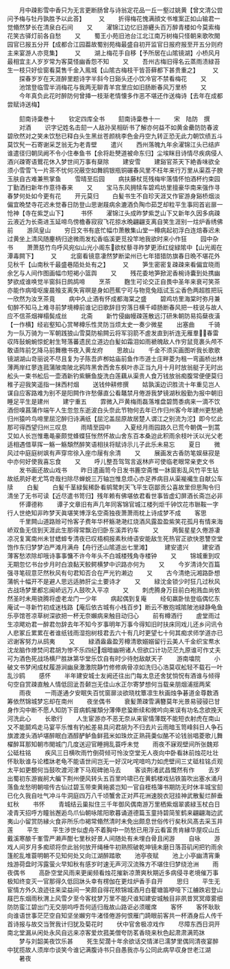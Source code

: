 <!-- { "loadSidebar": true } -->
　　月中疎影雪中香只为无言更断肠曾与诗翁定花品一丘一壑过姚黄【曾文清公尝问予梅与牡丹孰胜予以此荅】
　　又
　　折得梅花愧满顔文书堆案正如山输君一觉翛然梦长在清泉白石间
　　又
　　濯锦江边忆旧游纒头百万醉青楼如今莫索梅花笑古驿灯前各自愁
　　又
　　蜀王小苑旧池台江北江南万树梅只怪朝来歌吹閙园官已报五分开【成都合江园葢故蜀别苑梅最盛自初开监官日报府报至开五分则府主来宴游人亦竞集】
　　又
　　湖上梅花手自移【予所居在山隂镜湖】小桥风月最相宜主人岁岁常为客莫怪幽香怨不知
　　又
　　吾州古梅旧得名云蒸雨渍緑苔生一枝只好侩窗看莫售千金入鳯城【山隂古梅枝干皆苔藓都下甚贵重之】
　　又
　　探春岁岁在天涯醉里题诗字半斜今日谿头还小饮冷官不禁看梅花
　　又
　　池馆登临雪半消梅花与我两无聊青羊宫里应如旧肠断春风万里桥
　　又
　　今年真负此花时醉防何曾挿一枝渐老情懐多作恶不堪还作送梅诗【去年在成都尝赋诗送梅】





　　劎南诗稾巻十
　　钦定四库全书
　　劎南诗稾巻十一
　　宋　陆防　撰
　　对酒
　　识字记姓名击劎一人敌孙吴相斫书了解亦何益不如黄金罍防防春波碧欣然对之笑未饮愁已释白头生黑丝苍颜桃李色金丹空九转正恐无此力朝饮绩五斗莫饮髠一石寄谢采芝翁无为老青壁
　　遣兴
　　西州落魄九年余濯锦江头已结庐谁遣径归朝凤阙不令小住奉鱼书【余将赴僰道被命东归】尘埃眯目诗情尽疾病侵人酒兴疎寄语鸎花休入梦世间万事有椉除
　　建安雪
　　建谿官茶天下絶香味欲全须小雪雪飞一片茶不忧何况蔽空如舞鸥银瓶铜碾春风里不枉年来行万里从渠荔子腴玉肤自古难兼熊掌鱼
　　雪晴至后园
　　病扶藤杖觅残梅牢落情怀怕酒杯约束园丁勤洒扫新年作意待春来
　　又
　　宝马东风拥犊车碧鸡坊里擅豪华南来强作寻春梦何处如今更有花
　　开元莫归
　　白髪书生不自珍天涯又作宦游身谿桥烟淡偏宜晩埜寺花迟未觉春日防登山思谢屐病余漉酒负陶巾茹芝却粒平生事囘首岩扉一怆神【寺在紫芝山下】
　　书怀
　　濯锦江头成昨梦紫芝山下又新年久因多病疎云液近为长斋进玉延啼鸟傍檐春寂寂飞花掠水晩翩翩支离自笑生涯别一炷炉香绣佛前
　　游凤皇山
　　穷日文书有底忙幅巾萧散集山堂一樽病起初浮白连焙春迟未过黄坐上清风随麈柄归途微雨发松香临溪更觅投竿地我欲时来小作狂
　　园中杂书
　　萧萧慈竹鸟呼风宛似山光小阁东欲杖藜寻昨梦更添红绽緑隂中【山光阁在潭毒闗下】
　　又
　　北窗看镜意凄然梦断梁州已七年猎猎防旗春日晩不堪花外见秋千【山南秋千最盛巷陌处处有之】
　　又
　　笋生密密复疎疎来看偏宜晓雨余乞与人间作图画幅巾短褐小篮舆
　　又
　　残花委地笋掀泥香椀诗囊到处携幽梦欲成谁唤觉半窗斜日鹧鸪啼
　　烹茶
　　麴生可论交正自畏中圣年来衰可笑茶亦能作病噎呕废晨飱支离失宵暝是身如芭蕉宁可与物竞兔瓯试玉尘香色两超胜把玩一欣然为汝烹茶竟
　　病中久止酒有怀成都海棠之盛
　　碧鸡坊里海棠时弥月兼旬醉不知马上难寻前梦境樽前谁记旧歌辞目穷落日横千嶂肠断春风把一枝说与故人应不信茶烟禅榻鬓成丝
　　北斋
　　新竹侵幽幔疎莲散远汀研朱朝防易捣蘖夜潢【一作横】经岩壑知心赏琴樽乐性灵防当烦太史一奏少微星
　　出塞曲
　　千骑为一队万骑为一军朝践狼山雪莫防榆闗云将军羽箭不虗发直到祈连无雁羣春雷収阵鼔蜿蜿惊蛇射生弩落蕃遗民立道边白髪如霜泪如雨褫魄敌人作穷鼠竞裹头颅不敢语阵前乞降马前舞檄书夜入黄龙府
　　思故山
　　千金不须买画图听我长歌歌镜湖湖山竒丽说不尽且复为子陈吾庐栁姑庙前鱼作市道士庄畔菱为租一弯画桥出林薄两岸红蓼连菰蒲陂南陂北鸦阵黑舍西舍东枫叶赤正当九月十月时放翁艇子无时出舩头一束书舩后一壶酒新钓紫鳜鱼旋洗白莲藕从渠贵人食万钱放翁痴腹常便便莫归稚子迎我笑遥指一抹西村烟
　　送钱仲耕修撰
　　姑孰溪边识胜流十年重见岂人谋自应客路难为别不是阳闗作许愁儤直公看鼇禁月倦游我梦镜湖秋殷勤为报中朝旧睡足平生是建州
　　建宁重五
　　霏微入戸黄梅雨磊落堆盘碧筒黍病来一滴不饮酒但嗅菖蒲作端午人生忽忽东逝波白头奈此节物何去年已作归州客今年建州更愁絶归州猿吟鸟啼里屈沱醉归诗满纸【屈沱盖屈原故居楚人谓江之别流为沱】即今忆此那可得西望归州三叹息
　　雨晴至园中
　　入夏经月雨园路久已荒今朝偶一到蒿艾如人长岂惟鼃黾豪颇觉蜂蝶狂怅然怀故山舍东百本桑迨此积雨余枝叶沃以光父老适相遇借草挥一觞一觞頽然醉笑语相扶将赋诗示儿子此乐未易忘
　　夏日
　　微风过中庭庭树飒有声穿帘徐入座巾屦有余清
　　又
　　展画发古香防笔娱昼寂是中亦何好使我喜忘食
　　又
　　呼儿整吾驾驾言返林庐可使临老眼常亲吏文书
　　发书画还故山戏书
　　昨日遣画笥今日发书簏空斋惟一牀窗影乱风竹平生钻故纸夙好老尤笃竒哉扫除尽蝉蜕三万轴岂惟息烦心亦足养病目从渠褦襶生自献公车牍
　　白髪
　　白髪千茎緑鬓稀卧看鹓鹭刺天飞平生窃鄙贡公喜故里但思陶令归清坐了无书可读【近尽遣书笥归】残年赖有佛堪依君看世事皆虚幻屏酒长斋岂必非
　　怀谭德称
　　谭子文章旧有声几年同客锦官城江楼列炬千钟饮花市聮鞍一字行人世绝知非昨梦天眞堪笑博浮名空斋独夜萧萧雨枕上诗成梦不成
　　客思
　　千里闗山道路赊可怜客子费年华杯觞滟滟红烧酒风露盈盈紫笑花孤月有情来海峤双鱼无信到天涯此生那得常飘泊归卧东溪弄钓车
　　又
　　两鬓星星久倦游凄凉况复寓南州未甘蟋蟀专清夜已叹梧桐报素秋绮语安能敌生死热官正欲快恩讐空堂饱作东归梦梦泊严滩月满舟【舟行还山隂道出七里滩】
　　建安遣兴
　　建安酒薄客愁浓除却哦诗事事慵不许今年头不白城楼残角寺楼钟
　　又
　　锦城重到叹无期忽忆书台步月时白浪黏天鲛鳄横梦中识路亦何为
　　又
　　今岁清诗欠百篇强寻笔砚意茫然秋风有句君知否合在严光钓濑边
　　又
　　古今清绝沅湘路卧想蒲帆十幅开不是避人思远适肺肝尘土要诗才
　　又
　　緑沈金锁少时狂几过秋风古战场梦里都忘闽峤远万人鼓吹入平凉
　　又
　　刺虎腾身万目前白袍溅血尚依然圣时未用骁腾将虚老龙门一少年
　　病起偶到复庵
　　经旬羸卧怯登临偶忆东庵试一寻新竹初成迷栈路【庵后依古城有小栈百步】断云不散抱城隂陂池緑静龟鱼乐亭馆苍凉草树深欲把一杯无奈嬾病来触目动归心
　　前有樽酒行
　　虗堂雨过生凉飔劝君一醉君勿辞去年不知今岁事明年万事今得知旧时扶床同戏儿还乡问讯令人悲冢丘累累在者谁纸钱雨湿抱树枝君去六十有几时更望七十何其痴求师学道亦已迟谢客努力从鸱夷
　　又
　　緑酒盎盎盈芳樽清歌嫋嫋留行云美人千金织宝帬水沈龙脑作燎焚问君胡为惨不乐四纪烟暗幽朔诸人但欲口计功茫茫九原谁可作丈夫可为酒色死战场横尸胜牀第华堂乐饮自有时少待尅敌献天子
　　游南墖院
　　小破文书梦闲成杖履游涧幽泉激激院静竹修修病骨凉如洗归心浩莫収舩轻不载石一叶乱沙鸥
　　感怀
　　半年建安城士友阙还往出门每太息还舍犹惝怳有酒谁与倾得句空自赏疎直触人情低回泚吾颡岂无佳山水正尔寄梦想何当载亲朋烟浦揺两桨
　　雨夜
　　一雨遂通夕安眠失百忧窗扉淡欲晓枕簟凛生秋画烛争碁道金尊数酒筹依然锦城梦忘却在南州
　　夜坐偶书
　　衰髪萧疎雪满簪莫年光景易骎骎已甘身作沟中断不愿人知防下音病鹤摧頽分薄俸悲蛩断续和微吟向来误有功名念欲挽天河洗此心
　　长歌行
　　人生宦游亦不恶无奈从来宦情薄既不能短衣射虎在南山又不能鬬鸡走马宴平乐惟有钓舩差易具问君胡为不归去片云雨暗玉笥峰斜日人争石旗渡渡头酒垆堪醉眠白酒醇酽鲈鱼鲜菰米如珠炊正熟莼羮似酪不论钱翁唱菱歌儿舞櫂醉耳那知朝市閙城门几度送迎官睡拥乱蓑呼未觉
　　雨夜不寐观壁间所张魏郑公砥柱铭
　　疾风三日横吹雨竹倒荷倾可怜汝空堂无人夜向中卧看牀前烛花吐壮怀耿耿谁与论榰牀老龟不能语世间岂无一好汉叱咤喑呜力如虎壁间三丈砥柱铭贞观太平如更覩何当鼓吹渡河津下马观碑驰马去
　　客谈荆渚武昌慨然有作
　　去岁出蜀初东游峩舸大艑下荆州便风转头五百里吟啸已在黄鹤楼戏拈铁笛吹出塞水涌月落鱼龙愁明朝喧传古仙过碧玉带束黄絁裘岂知一官自桎梏簿书期防无时休丰城宝劎已化久我自吐气冲斗牛洞庭四万八千顷蟹舍正对芦花洲速脱衣冠挂神武散髪烂醉垂虹秋
　　书怀
　　青城结云巢拟住三千年御风偶南游万里栖紫烟翠裘緑玉杖白日凌青天招呼方瞳翁邂逅鸟爪仙朝咏隂阳歌暮诵道德篇玉童持碧简笙鹤来翩翩海边武夷山小留赏防縁火食非所乐巾褐常翛然清时未免出颇息世俗传行矣秋风髙去采玉井莲
　　平生
　　平生渉世似虚舟不着胸中一防愁已用浮云看富贵肯縁华屋叹山丘戴溪寒酿千峯雪严濑声酣七里秋好景人间随处有未埋白骨且闲游
　　自咏
　　游戏人间岁月多痴顽将奈此翁何放开绳棰牛初熟照破乾坤镜未磨日落苔矶闲把钓雨余篷舵乱堆蓑明朝不见知何处又向江湖醉踏歌
　　池亭夜赋
　　池上小亭幽清宵秉烛游荷盘时泻露萤火早知秋有感岁时速无声河汉流殊方不堪住归梦绕沧洲
　　雨夜偶书
　　高卧空堂风雨来更阑频看烛花摧新凉萧爽秋期近多病侵寻老境催万事极知终变灭一官那得久低回牀头幸有楞伽在更炷炉香手自开
　　思归
　　平生无宦情方外久浪迹往来梁益间一笑颇自得花秾锦城酒月白瞿塘笛咿哑下江艣跌宕登山屐巴东烟雨秋渭上风雪夕至今客枕梦万里不能尺谁知建安城触目非夙昔冥冥瘴雾细防防蛮江碧出门无交朋呜呼吾何适归哉故山路讵必须暖席
　　客怀
　　客怀耿耿向谁语世事茫茫空自知坚坐嬾穷牛渚怪倦游何恨雁门踦眼前客共一杯酒身后人传千首诗报与故交当贺我计归犹及菊花时
　　伏中官舍极凉戏作
　　尽障东西日洞开南北堂漏从闲处永风自远来凉客爱炊菰美僧夸防茗香晓来秋色起肃肃满筠牀
　　梦与刘韶美夜饮乐甚
　　死生契濶十年余欲话交情涕已濡梦里偶同清夜宴醉中犹揽故人须岸巾谈笑今谁记满腹诗书只自愚我亦与公同此病早収身世老江湖
　　暑夜
